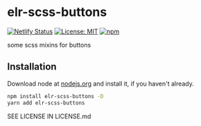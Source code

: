 # elr-scss-buttons

[![Netlify Status](https://api.netlify.com/api/v1/badges/580bb90b-17bc-453e-94b4-bce48a1622bf/deploy-status)](https://app.netlify.com/sites/elr-scss-buttons/deploys)
[![License: MIT](https://img.shields.io/badge/License-MIT-yellow.svg)](https://opensource.org/licenses/MIT)
[![npm](https://img.shields.io/npm/dm/elr-scss-buttons.svg?style=flat)]()

some scss mixins for buttons

## Installation

Download node at [nodejs.org](http://nodejs.org) and install it, if you haven't already.

```sh
npm install elr-scss-buttons -D
yarn add elr-scss-buttons
```

SEE LICENSE IN LICENSE.md
